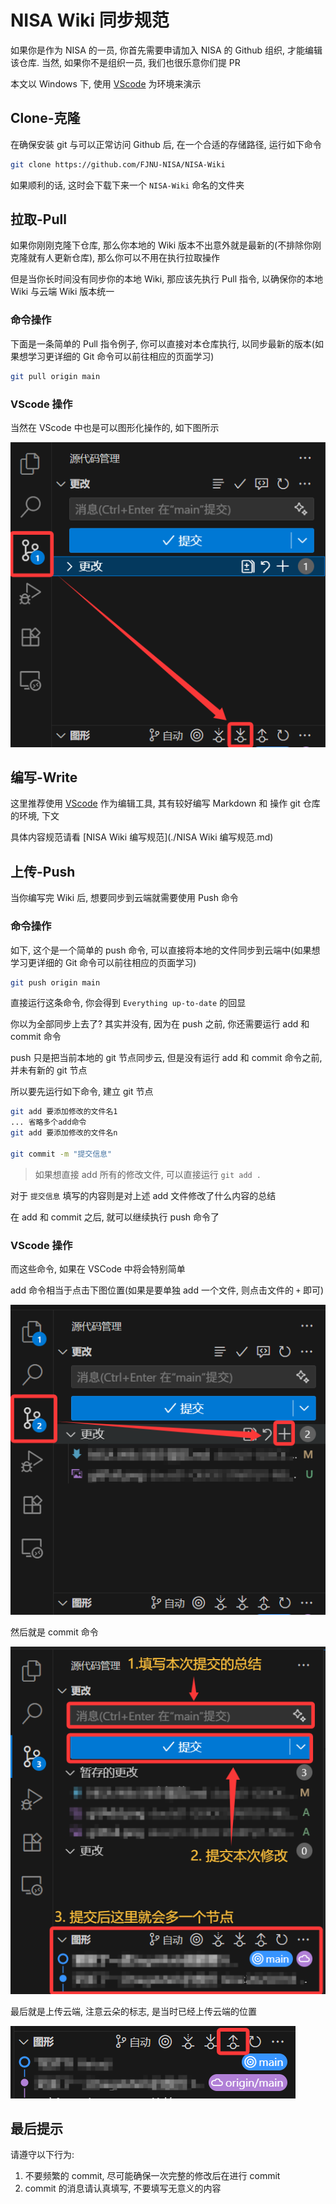 # NISA Wiki 同步规范

如果你是作为 NISA 的一员, 你首先需要申请加入 NISA 的 Github 组织, 才能编辑该仓库. 当然, 如果你不是组织一员, 我们也很乐意你们提 PR

本文以 Windows 下, 使用 [VScode](https://code.visualstudio.com/) 为环境来演示

## Clone-克隆

在确保安装 git 与可以正常访问 Github 后, 在一个合适的存储路径, 运行如下命令

```bash
git clone https://github.com/FJNU-NISA/NISA-Wiki
```

如果顺利的话, 这时会下载下来一个 `NISA-Wiki` 命名的文件夹

## 拉取-Pull

如果你刚刚克隆下仓库, 那么你本地的 Wiki 版本不出意外就是最新的(不排除你刚克隆就有人更新仓库), 那么你可以不用在执行拉取操作

但是当你长时间没有同步你的本地 Wiki, 那应该先执行 Pull 指令, 以确保你的本地 Wiki 与云端 Wiki 版本统一

### 命令操作

下面是一条简单的 Pull 指令例子, 你可以直接对本仓库执行, 以同步最新的版本(如果想学习更详细的 Git 命令可以前往相应的页面学习)

```bash
git pull origin main
```

### VScode 操作

当然在 VScode 中也是可以图形化操作的, 如下图所示

![Git Pull](./assets/gitPull.png)

## 编写-Write

这里推荐使用 [VScode](https://code.visualstudio.com/) 作为编辑工具, 其有较好编写 Markdown 和 操作 git 仓库的环境, 下文

具体内容规范请看 [NISA Wiki 编写规范](./NISA Wiki 编写规范.md)

## 上传-Push

当你编写完 Wiki 后, 想要同步到云端就需要使用 Push 命令

### 命令操作

如下, 这个是一个简单的 push 命令, 可以直接将本地的文件同步到云端中(如果想学习更详细的 Git 命令可以前往相应的页面学习)

```bash
git push origin main
```

直接运行这条命令, 你会得到 `Everything up-to-date` 的回显

你以为全部同步上去了? 其实并没有, 因为在 push 之前, 你还需要运行 add 和 commit 命令

push 只是把当前本地的 git 节点同步云, 但是没有运行 add 和 commit 命令之前, 并未有新的 git 节点

所以要先运行如下命令, 建立 git 节点

```bash
git add 要添加修改的文件名1
... 省略多个add命令
git add 要添加修改的文件名n

git commit -m "提交信息"
```

> 如果想直接 add 所有的修改文件, 可以直接运行 `git add .`

对于 `提交信息` 填写的内容则是对上述 add 文件修改了什么内容的总结

在 add 和 commit 之后, 就可以继续执行 push 命令了

### VScode 操作

而这些命令, 如果在 VSCode 中将会特别简单

add 命令相当于点击下图位置(如果是要单独 add 一个文件, 则点击文件的 `+` 即可)

![Git Add](./assets/gitAdd.png)

然后就是 commit 命令

![Git Commit](./assets/gitCommit.png)

最后就是上传云端, 注意云朵的标志, 是当时已经上传云端的位置

![Git Push](./assets/gitPush.png)

## 最后提示

请遵守以下行为:

1. 不要频繁的 commit, 尽可能确保一次完整的修改后在进行 commit
2. commit 的消息请认真填写, 不要填写无意义的内容
